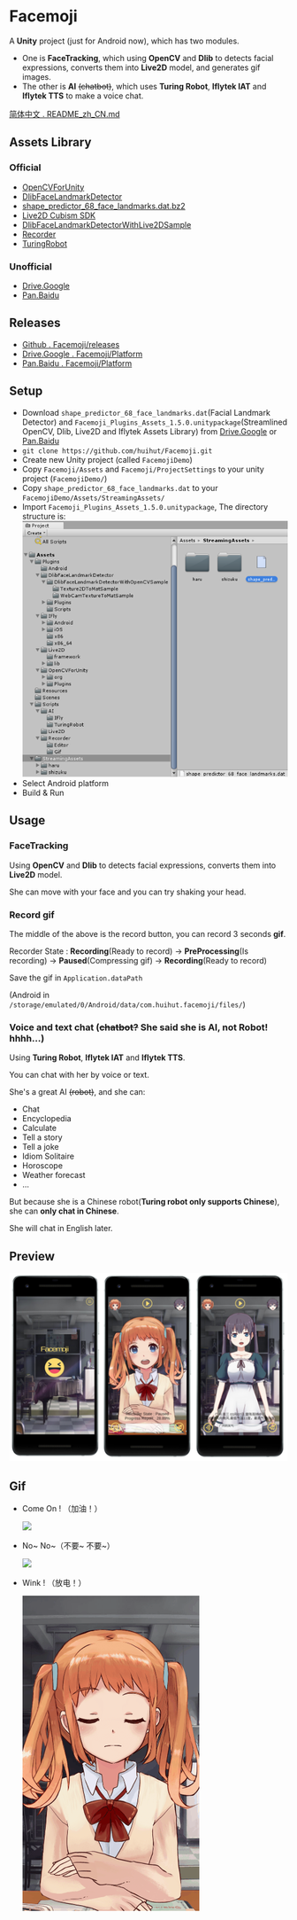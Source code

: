 # Facemoji

A **Unity** project (just for Android now), which has two modules. 
* One is **FaceTracking**, which using **OpenCV** and **Dlib** to detects facial expressions, converts them into **Live2D** model, and generates gif images. 
* The other is **AI** ~~(chatbot)~~, which uses **Turing Robot**, **Iflytek IAT** and **Iflytek TTS** to make a voice chat.

[简体中文 . README_zh_CN.md](README_zh_CN.md)

## Assets Library

### Official

* [OpenCVForUnity](https://enoxsoftware.com/opencvforunity/)
* [DlibFaceLandmarkDetector](https://enoxsoftware.com/dlibfacelandmarkdetector/)
* [shape_predictor_68_face_landmarks.dat.bz2](http://dlib.net/files/shape_predictor_68_face_landmarks.dat.bz2)
* [Live2D Cubism SDK](http://sites.cybernoids.jp/cubism-sdk2_e/unity_2-1)
* [DlibFaceLandmarkDetectorWithLive2DSample](https://github.com/utibenkei/DlibFaceLandmarkDetectorWithLive2DSample)
* [Recorder](https://github.com/Chman/Moments)
* [TuringRobot](https://github.com/huihut/TuringRobot)

### Unofficial

* [Drive.Google](https://drive.google.com/open?id=1ofJMFIdzXCdYYO3qO5hvrTQPJUumgSY-)
* [Pan.Baidu](http://pan.baidu.com/s/1eSnKtoQ)

## Releases

* [Github . Facemoji/releases](https://github.com/huihut/Facemoji/releases)
* [Drive.Google . Facemoji/Platform](https://drive.google.com/open?id=1ofJMFIdzXCdYYO3qO5hvrTQPJUumgSY-)
* [Pan.Baidu . Facemoji/Platform](http://pan.baidu.com/s/1eSnKtoQ)

## Setup

* Download `shape_predictor_68_face_landmarks.dat`(Facial Landmark Detector) and `Facemoji_Plugins_Assets_1.5.0.unitypackage`(Streamlined OpenCV, Dlib, Live2D and Iflytek Assets Library) from [Drive.Google](https://drive.google.com/open?id=1ofJMFIdzXCdYYO3qO5hvrTQPJUumgSY-) or [Pan.Baidu](http://pan.baidu.com/s/1eSnKtoQ)
* `git clone https://github.com/huihut/Facemoji.git`
* Create new Unity project (called `FacemojiDemo`)
* Copy `Facemoji/Assets` and `Facemoji/ProjectSettings` to your unity project (`FacemojiDemo/`)
* Copy `shape_predictor_68_face_landmarks.dat` to your `FacemojiDemo/Assets/StreamingAssets/`
* Import `Facemoji_Plugins_Assets_1.5.0.unitypackage`, The directory structure is:
    ![](Images/FacemojiDirectoryStructure.png)
* Select Android platform
* Build & Run

## Usage

### FaceTracking

Using **OpenCV** and **Dlib** to detects facial expressions, converts them into **Live2D** model.

She can move with your face and you can try shaking your head.

### Record gif

The middle of the above is the record button, you can record 3 seconds **gif**.

Recorder State : **Recording**(Ready to record) -> **PreProcessing**(Is recording) -> **Paused**(Compressing gif) -> **Recording**(Ready to record)

Save the gif in `Application.dataPath`

(Android in `/storage/emulated/0/Android/data/com.huihut.facemoji/files/`)

### Voice and text chat (~~chatbot?~~ She said she is AI, not Robot! hhhh...)

Using **Turing Robot**, **Iflytek IAT** and **Iflytek TTS**.

You can chat with her by voice or text.

She's a great AI ~~(robot)~~, and she can:

* Chat
* Encyclopedia
* Calculate
* Tell a story
* Tell a joke
* Idiom Solitaire
* Horoscope
* Weather forecast
* ...

But because she is a Chinese robot(**Turing robot only supports Chinese**), she can **only chat in Chinese**.

She will chat in English later.

## Preview

![](Images/Capture_Facemoji.png)

## Gif

* Come On ! （加油！）
    
    ![](Images/GifCapture-ComeOn.gif)

* No~ No~（不要~ 不要~）
    
    ![](Images/GifCapture-NoNo.gif)

* Wink ! （放电！）
    
    ![](Images/GifCapture-Spark.gif)